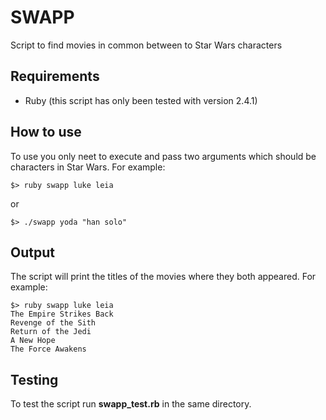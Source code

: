 # SWAPP
Script to find movies in common between to Star Wars characters

## Requirements
* Ruby (this script has only been tested with version 2.4.1)

## How to use
To use you only neet to execute and pass two arguments which should be characters in Star Wars. For example:
```
$> ruby swapp luke leia
```
or
```
$> ./swapp yoda "han solo"
```

## Output
The script will print the titles of the movies where they both appeared. For example:
```
$> ruby swapp luke leia
The Empire Strikes Back
Revenge of the Sith
Return of the Jedi
A New Hope
The Force Awakens
```

## Testing
To test the script run **swapp_test.rb** in the same directory.